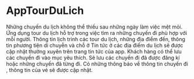 # AppTourDuLich
Những chuyến du lịch không thể thiếu sau những ngày làm việc mệt mỏi. Ứng dụng tour du lịch hỗ trợ trong việc tìm ra những chuyến đi phù hợp với mỗi người.
Thông tin lịch trình các tour du lịch, những địa điểm đến, thông tin phương tiện di chuyễn và chỗ ở
Tin tức ở các địa điểm du lịch sẽ được cập nhật thường xuyên trên trang tin tức của app.
Khách hàng có thể lưu các chuyến đi vào mục yêu thích.
Sẽ lưu các chuyến đi đã được đăng kí hoặc những chuyến đã từng đi.
Có những thông báo về thông tin chuyến đi , thông tin của vé sẽ được cập nhật.


